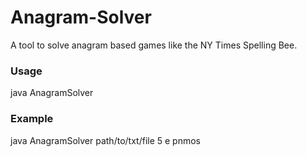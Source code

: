 # Anagram-Solver
A tool to solve anagram based games like the NY Times Spelling Bee.

### Usage
java AnagramSolver <path> <minLength> <keyChar> <optionalChars>

### Example 
java AnagramSolver path/to/txt/file 5 e pnmos
